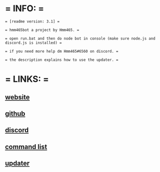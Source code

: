 # = INFO: =

```asciidoc
= [readme version: 3.1] =

= hmm465bot a project by Hmm465. =

= open run.bat and then do node bot in console (make sure node.js and discord.js is installed) = 

= if you need more help dm Hmm465#6560 on discord. =

= the description explains how to use the updater. =
```

# = LINKS: =

## [website](https://hmm465.github.io/hmm465bot/)

## [github](https://github.com/Hmm465/hmm465bot)

## [discord](https://hmm465.weebly.com/discord.html)

## [command list](https://raw.githubusercontent.com/Hmm465/hmm465bot/master/commandlist.txt)

## [updater](https://github.com/Hmm465/hmm465bot/releases)

